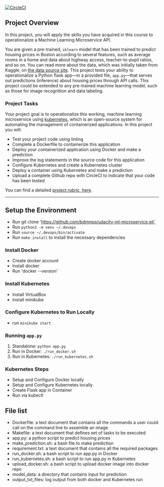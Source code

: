 [![CircleCI](https://circleci.com/gh/bdmnpq/udacity-ml-microservice.svg?style=svg)](https://circleci.com/pipelines/gh/bdmnpq/udacity-ml-microservice)

## Project Overview

In this project, you will apply the skills you have acquired in this course to operationalize a Machine Learning Microservice API. 

You are given a pre-trained, `sklearn` model that has been trained to predict housing prices in Boston according to several features, such as average rooms in a home and data about highway access, teacher-to-pupil ratios, and so on. You can read more about the data, which was initially taken from Kaggle, on [the data source site](https://www.kaggle.com/c/boston-housing). This project tests your ability to operationalize a Python flask app—in a provided file, `app.py`—that serves out predictions (inference) about housing prices through API calls. This project could be extended to any pre-trained machine learning model, such as those for image recognition and data labeling.

### Project Tasks

Your project goal is to operationalize this working, machine learning microservice using [kubernetes](https://kubernetes.io/), which is an open-source system for automating the management of containerized applications. In this project you will:
* Test your project code using linting
* Complete a Dockerfile to containerize this application
* Deploy your containerized application using Docker and make a prediction
* Improve the log statements in the source code for this application
* Configure Kubernetes and create a Kubernetes cluster
* Deploy a container using Kubernetes and make a prediction
* Upload a complete Github repo with CircleCI to indicate that your code has been tested

You can find a detailed [project rubric, here](https://review.udacity.com/#!/rubrics/2576/view).

---

## Setup the Environment
* Run git clone 'https://github.com/bdmnpq/udacity-ml-microservice.git`
* Run `python3 -m venv ~/.devops`
* Run `source ~/.devops/bin/activate`
* Run `make install` to install the necessary dependencies

### Install Docker
* Create docker account
* Install docker
* Run 'docker --version'

### Install Kubernetes
* Install VirtualBox
* Install minikube

### Configure Kubernetes to Run Locally
* run `minikube start`

### Running `app.py`

1. Standalone:  `python app.py`
2. Run in Docker:  `./run_docker.sh`
3. Run in Kubernetes:  `./run_kubernetes.sh`

### Kubernetes Steps

* Setup and Configure Docker locally
* Setup and Configure Kubernetes locally
* Create Flask app in Container
* Run via kubectl

## File list
* Dockerfile: a text document that contains all the commands a user could call on the command line to assemble an image
* Makefile: a text document that defines set of tasks to be executed
* app.py: a python script to predict housing prices
* make_prediction.sh: a bash file to make prediction
* requirement.txt: a text document that contains all the required packages
* run_docker.sh: a bash script to run app.py in Docker
* run_kubernetes.sh: a bash script to run app.py in Kubernetes
* upload_docker.sh: a bash script to upload docker image into docker repo
* model_data: a directory that contains input for prediction
* output_txt_files: log output from both docker and Kubernetes run

